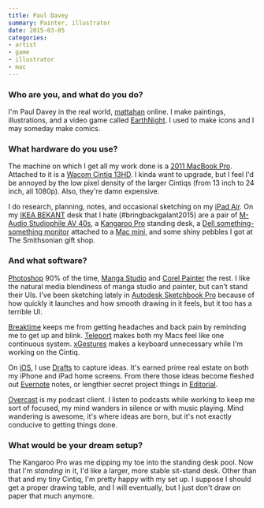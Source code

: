 ```yaml
---
title: Paul Davey
summary: Painter, illustrator
date: 2015-03-05
categories:
- artist
- game
- illustrator
- mac
---
```


### Who are you, and what do you do?

I'm Paul Davey in the real world, [mattahan](http://www.mattahan.com/ "Paul's website.") online. I make paintings, illustrations, and a video game called [EarthNight][]. I used to make icons and I may someday make comics. 

### What hardware do you use?

The machine on which I get all my work done is a [2011 MacBook Pro][macbook-pro]. Attached to it is a [Wacom Cintiq 13HD][cintiq]. I kinda want to upgrade, but I feel I'd be annoyed by the low pixel density of the larger Cintiqs (from 13 inch to 24 inch, all 1080p). Also, they're damn expensive.

I do research, planning, notes, and occasional sketching on my [iPad Air][ipad-air]. On my [IKEA BEKANT][bekant] desk that I hate (#bringbackgalant2015) are a pair of [M-Audio Studiophile AV 40s][studiophile-av-40], a [Kangaroo Pro][kangaroo-pro] standing desk, a [Dell something-something monitor][u2713hm] attached to a [Mac mini][mac-mini], and some shiny pebbles I got at The Smithsonian gift shop. 

### And what software?

[Photoshop][] 90% of the time, [Manga Studio][manga-studio] and [Corel Painter][painter] the rest. I like the natural media blendiness of manga studio and painter, but can't stand their UIs. I've been sketching lately in [Autodesk Sketchbook Pro][sketchbook-pro] because of how quickly it launches and how smooth drawing in it feels, but it too has a terrible UI. 

[Breaktime][] keeps me from getting headaches and back pain by reminding me to get up and blink. [Teleport][] makes both my Macs feel like one continuous system. [xGestures][] makes a keyboard unnecessary while I'm working on the Cintiq.

On [iOS][], I use [Drafts][drafts-ios] to capture ideas. It's earned prime real estate on both my iPhone and iPad home screens. From there those ideas become fleshed out [Evernote][] notes, or lengthier secret project things in [Editorial][editorial-ios]. 

[Overcast][overcast-ios] is my podcast client. I listen to podcasts while working to keep me sort of focused, my mind wanders in silence or with music playing. Mind wandering is awesome, it's where ideas are born, but it's not exactly conducive to getting things done. 

### What would be your dream setup?

The Kangaroo Pro was me dipping my toe into the standing desk pool. Now that I'm *standing* in it, I'd like a larger, more stable sit-stand desk. Other than that and my tiny Cintiq, I'm pretty happy with my set up. I suppose I should get a proper drawing table, and I will eventually, but I just don't draw on paper that much anymore.

[bekant]: https://www.ikea.com/us/en/catalog/products/S19022530/ "A desk."
[breaktime]: https://itunes.apple.com/us/app/breaktime/id427475982 "A Mac tool that reminds you to take regular breaks.."
[cintiq]: https://www.wacom.com/en/us/cintiq "A computer screen you can draw on."
[drafts-ios]: https://agiletortoise.com/drafts/ "A note taking app."
[earthnight]: https://www.cleaversoft.com/ "An endless runner video game."
[editorial-ios]: http://omz-software.com/editorial/ "A Markdown-powered text app."
[evernote]: https://evernote.com/ "Online software for capturing notes."
[ios]: https://www.apple.com/ios/ios-10/ "A mobile operating system."
[ipad-air]: https://en.wikipedia.org/wiki/IPad_Air "A tablet device."
[kangaroo-pro]: https://www.ergodesktop.com/content/kangaroo-pro "An adjustable height desk."
[mac-mini]: https://www.apple.com/mac-mini/ "A small desktop computer."
[macbook-pro]: https://www.apple.com/macbook-pro/ "A laptop."
[manga-studio]: https://my.smithmicro.com/manga-studio-5.html "Comic and manga creation software."
[overcast-ios]: https://itunes.apple.com/us/app/overcast-podcast-player/id888422857 "A podcast app."
[painter]: https://www.painterartist.com/en/product/paint-program/ "Digital art software."
[photoshop]: https://www.adobe.com/products/photoshop.html "A bitmap image editor."
[sketchbook-pro]: https://www.autodesk.com/products/sketchbook-pro/overview "A drawing/illustration tool."
[studiophile-av-40]: http://www.m-audio.com/products/en_us/StudiophileAV40.html "Desktop speakers."
[teleport]: https://www.macupdate.com/app/mac/14042/teleport "Control multiple Macs with a single keyboard and mouse."
[u2713hm]: http://accessories.ap.dell.com/sna/productdetail.aspx?c=au&cs=audhs1&l=en&redirect=1&s=dhs&sku=210-40773 "A 27 inch LCD monitor"
[xgestures]: http://briankendall.net/xGestures/index.htm "Mac software for creating custom mouse gestures."
